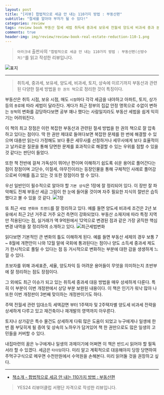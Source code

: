 ```yaml
---  
layout: post  
title: "[리뷰] 합법적으로 세금 안 내는 110가지 방법 : 부동산편"  
subtitle: "절세를 알아야 부자가 될 수 있다!"  
categories: review  
tags: review book 부동산 절세 세법 취득세 중과세 보유세 전월세 양도세 비과세 중과 분양권 상가 토지 상속 증여     
comments: true  
header-img: img/review/review-book-real-estate-reduction-110-1.png
---  
```

  
> `아라크네` 출판사의 `"합법적으로 세금 안 내는 110가지 방법 : 부동산편(신방수 저)"`를 읽고 작성한 리뷰입니다.  

![표지](https://telegeam.github.io/assets/img/review/review-book-real-estate-reduction-110-1.png)  

---

> 취득세, 중과세, 보유세, 양도세, 비과세, 토지, 상속에 이르기까지 부동산과 관련된 다양한 절세 방법을 `한 권의 책`으로 정리한 것이 특징이다.

부동산은 취득 시점, 보유 시점, 매도 `시점`마다 각각 세금을 내야하고 아파트, 토지, 상가 등의 `종류`에 따라 세법이 달라진다. 게다가 최근 정부의 집값 안정 명목으로 수없이 변하는 `정책`의 변화를 감당하다보면 공부 꽤나 했다는 사람일지라도 부동산 세법을 쉽게 익히기는 어려워진다. 

이 책의 최고 장점은 이런 복잡한 부동산과 관련된 절세 방법을 한 권의 책으로 잘 압축하고 있다는 점이다. 딱 한 권만 제대로 들여다보면 복잡한 문제를 한 번에 해결할 수 있으며 대충만 읽는다 가정해도 보다 좋은 세무사를 선정하거나 세무사에게 보다 효율적이고 날카로운 질문을 통해 당면한 문제를 효과적으로 해결할 수 있는 우위를 점할 수 있을 것 같다는 판단이 들었다. 

또한 책 전반에 걸쳐 가독성이 뛰어난 편이며 이해하기 쉽도록 쉬운 용어로 풀어간다는 점이 장점이며 고단수, 이절세, 야무진이라는 등장인물을 통해 구체적인 사례로 풀어감으로써 이해를 돕고 있는 것 또한 장점이라 할 수 있다. 

우선 일반인이 필수적으로 알아야 할 `기본 상식`은 1장에 잘 정리되어 있다. 이 장만 잘 파악해도 전체 부동산 세금 그림이 한 눈에 들어올 것이며 자주 필요한 지식의 절반은 습득했다고 볼 수 있을 것 같다. 
![1장](https://telegeam.github.io/assets/img/review/review-book-real-estate-reduction-110-3.png)  

또 최근 `세법 변화와 트렌드`를 잘 정리하고 있다. 예를 들면 양도세 비과세 조건은 2년 보유에서 최근 2년 거주로 거주 요건 측면이 강화되었다. 부동산 소재지에 따라 특정 지역만 적용된다는 점, 실거래가 액 9억원에서 12억으로 변경된 점과 같은 가장 굵직한 핵심 변경 내역을 잘 정리하여 소개하고 있다. 
![최근세법변화](https://telegeam.github.io/assets/img/review/review-book-real-estate-reduction-110-2.png)  

읽다보면 기본적인 큰 변화의 틀도 이해하게 된다. 예를 들면 부동산 세제의 경우 보통 7 ~ 8월에 개편안이 나와 12월 말에 국회에 통과된다는 점이나 양도 소득세 중과세 제도가 한시적으로 풀릴 수 있다는 점 등 거시적으로 변화하는 부분에 대한 감을 생생하게 느낄 수 있다. 

초보자를 위해 과세표준, 세율, 양도차익 등 어려운 용어들이 무엇을 의미하는지 초반부에 잘 정리하는 점도 장점이다. 

그 외에도 최근 이슈가 되고 있는 취득세 중과세 대응 방법을 매우 상세하게 다룬다. 특히 이 부분이 이번 개정판에서 상당 부분 보완된 내용이다. 이 책은 인기가 워낙 많아 나 또한 이번 개정판이 3번째 맞이하는 개정판이기도 하다.

주택 전월세 관련 임대소득 세액감면 부터 1주택자 및 2주택자별 양도세 비과세 전략을 상세하게 다루고 있고 재건축이나 재개발의 영역까지 아우른다. 

토지나 상가같은 특수 물건도 상세하게 다뤄 많은 도움이 되었고 누구에게나 일생에 한 번 쯤 부딪히게 될 증여 및 상속의 노하우가 담겨있어 책 한 권만으로도 많은 일생의 고민들을 커버할 수 있다. 

내집마련의 꿈은 누구에게나 일생의 과제이기에 어쩌면 이 책은 반드시 읽어야 할 필독서라 할 수 있겠다. 세금은 `타이밍`이다. 미리 알고 계획적으로 대응해야지 당장 당면하여 주먹구구식으로 메우면 수천만원에서 수억원을 손해본다. 미리 읽어둘 것을 권장하고 싶다.

---

* [책소개 - 합법적으로 세금 안 내는 110가지 방법 : 부동산편](http://www.yes24.com/Product/Goods/105537061)

> YES24 리뷰어클럽 서평단 자격으로 작성한 리뷰입니다.

